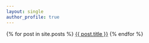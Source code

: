 ```yaml
---
layout: single
author_profile: true
---
```


  {% for post in site.posts %}
      <a href="{{ post.url }}">{{ post.title }}</a>
  {% endfor %}